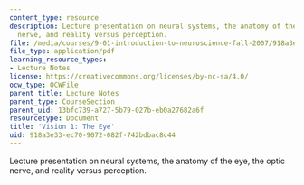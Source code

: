 ```yaml
---
content_type: resource
description: Lecture presentation on neural systems, the anatomy of the eye, the optic
  nerve, and reality versus perception.
file: /media/courses/9-01-introduction-to-neuroscience-fall-2007/918a3e33ec709072082f742bdbac8c44_09_vision1.pdf
file_type: application/pdf
learning_resource_types:
- Lecture Notes
license: https://creativecommons.org/licenses/by-nc-sa/4.0/
ocw_type: OCWFile
parent_title: Lecture Notes
parent_type: CourseSection
parent_uid: 13bfc739-a727-5b79-027b-eb0a27682a6f
resourcetype: Document
title: 'Vision 1: The Eye'
uid: 918a3e33-ec70-9072-082f-742bdbac8c44
---
```

Lecture presentation on neural systems, the anatomy of the eye, the optic nerve, and reality versus perception.